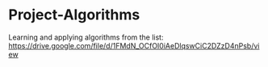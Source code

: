 # Project-Algorithms

Learning and applying algorithms from the list: https://drive.google.com/file/d/1FMdN_OCfOI0iAeDlqswCiC2DZzD4nPsb/view
